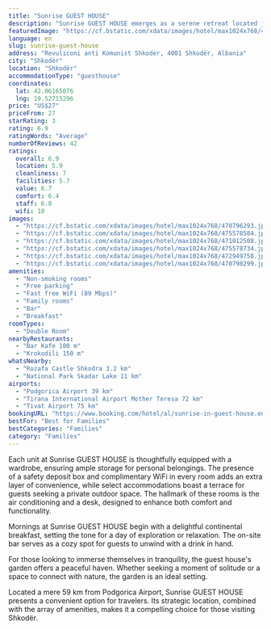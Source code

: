 ```yaml
---
title: "Sunrise GUEST HOUSE"
description: "Sunrise GUEST HOUSE emerges as a serene retreat located just 49 km from the bustling Port of Bar in Shkodër, offering guests a blend of comfort and convenience with its well-appointed accommodations."
featuredImage: "https://cf.bstatic.com/xdata/images/hotel/max1024x768/470796293.jpg?k=c8c56f7865a23fad2552f514a43e821904fe8b86481f63be18587f928953f008&o=&hp=1"
language: en
slug: sunrise-guest-house
address: "Revuliconi anti Komunist Shkoder, 4001 Shkodër, Albania"
city: "Shkodër"
location: "Shkodër"
accommodationType: "guesthouse"
coordinates:
  lat: 42.06165076
  lng: 19.52715296
price: "US$27"
priceFrom: 27
starRating: 3
rating: 6.9
ratingWords: "Average"
numberOfReviews: 42
ratings:
  overall: 6.9
  location: 5.9
  cleanliness: 7
  facilities: 5.7
  value: 6.7
  comfort: 6.4
  staff: 6.8
  wifi: 10
images:
  - "https://cf.bstatic.com/xdata/images/hotel/max1024x768/470796293.jpg?k=c8c56f7865a23fad2552f514a43e821904fe8b86481f63be18587f928953f008&o=&hp=1"
  - "https://cf.bstatic.com/xdata/images/hotel/max1024x768/475578584.jpg?k=2c5d3dc6b002c18e324715fc4f1cf7b1406e6a86d464d9b9fde018af8be3684f&o=&hp=1"
  - "https://cf.bstatic.com/xdata/images/hotel/max1024x768/471012508.jpg?k=768c7e0b83d0aa07b1d692b6058d30363ba01c099b716b879b584ffe9eda4219&o=&hp=1"
  - "https://cf.bstatic.com/xdata/images/hotel/max1024x768/475578734.jpg?k=b1ba777d42ba64ba4fe6257add086a4676867d02c8dcad07a3940f6291d85a71&o=&hp=1"
  - "https://cf.bstatic.com/xdata/images/hotel/max1024x768/472949758.jpg?k=8aa77308fd16bd6545598debaa084a6a2f49891dbf4155fb6d8be554cead4eb7&o=&hp=1"
  - "https://cf.bstatic.com/xdata/images/hotel/max1024x768/470798299.jpg?k=9e9616d504f50d5f1869ee8f419277987e1112b4941153e688a9eb1acb973716&o=&hp=1"
amenities:
  - "Non-smoking rooms"
  - "Free parking"
  - "Fast free WiFi (89 Mbps)"
  - "Family rooms"
  - "Bar"
  - "Breakfast"
roomTypes:
  - "Double Room"
nearbyRestaurants:
  - "Bar Kafe 100 m"
  - "Krokodili 150 m"
whatsNearby:
  - "Rozafa Castle Shkodra 3.2 km"
  - "National Park Skadar Lake 11 km"
airports:
  - "Podgorica Airport 39 km"
  - "Tirana International Airport Mother Teresa 72 km"
  - "Tivat Airport 75 km"
bookingURL: "https://www.booking.com/hotel/al/sunrise-in-guest-house.en-gb.html?aid=8035640"
bestFor: "Best for Families"
bestCategories: "Families"
category: "Families"
---
```


Each unit at Sunrise GUEST HOUSE is thoughtfully equipped with a wardrobe, ensuring ample storage for personal belongings. The presence of a safety deposit box and complimentary WiFi in every room adds an extra layer of convenience, while select accommodations boast a terrace for guests seeking a private outdoor space. The hallmark of these rooms is the air conditioning and a desk, designed to enhance both comfort and functionality.

Mornings at Sunrise GUEST HOUSE begin with a delightful continental breakfast, setting the tone for a day of exploration or relaxation. The on-site bar serves as a cozy spot for guests to unwind with a drink in hand.

For those looking to immerse themselves in tranquility, the guest house's garden offers a peaceful haven. Whether seeking a moment of solitude or a space to connect with nature, the garden is an ideal setting.

Located a mere 59 km from Podgorica Airport, Sunrise GUEST HOUSE presents a convenient option for travelers. Its strategic location, combined with the array of amenities, makes it a compelling choice for those visiting Shkodër.